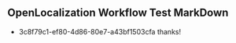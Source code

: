 ## OpenLocalization Workflow Test MarkDown
* 3c8f79c1-ef80-4d86-80e7-a43bf1503cfa thanks!

<!--HONumber=Sep16_HO1-->


